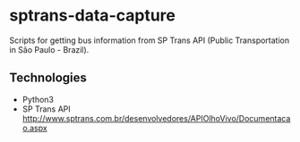 # sptrans-data-capture
 Scripts for getting bus information from SP Trans API (Public Transportation in São Paulo - Brazil).

## Technologies
* Python3
* SP Trans API http://www.sptrans.com.br/desenvolvedores/APIOlhoVivo/Documentacao.aspx
